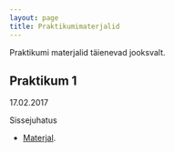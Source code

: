 ```yaml
---
layout: page
title: Praktikumimaterjalid
---
```


Praktikumi materjalid täienevad jooksvalt.

## Praktikum 1

17.02.2017 

Sissejuhatus

* [Materjal](../1praktikum). 

